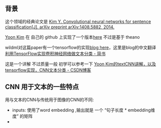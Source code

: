 ## 背景

这个领域的经典论文是 [Kim Y. Convolutional neural networks for sentence classification[J]. arXiv preprint arXiv:1408.5882, 2014.](https://arxiv.org/abs/1408.5882) 

[Yoon Kim](http://www.people.fas.harvard.edu/~yoonkim/)  在 自己的 github 上实现了一个版本[here](https://github.com/yoonkim/CNN_sentence) 不过是基于 theano

wildml对这篇paper有一个tensorflow的实现[blog here](http://www.wildml.com/2015/12/implementing-a-cnn-for-text-classification-in-tensorflow/)，这里是blog的中文翻译[利用TensorFlow实现卷积神经网络做文本分类 - 简书](https://www.jianshu.com/p/ed3eac3dcb39)

这是一个详解 不过质量一般 初学可以参考一下 [Yoon Kim的textCNN讲解，以及tensorflow实现，CNN文本分类 - CSDN博客](https://blog.csdn.net/accumulate_zhang/article/details/78504637)

## CNN 用于文本的一些特点

用与文本的CNN与传统用于图像的CNN的不同:
* inputs: 使用了word embedding  ,输出就是 一个 “句子长度 * embedding维度” 的矩阵
* 
